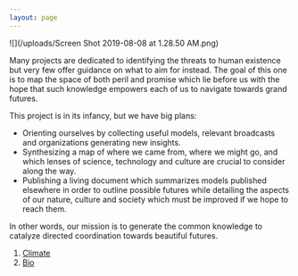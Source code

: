 ```yaml
---
layout: page
---
```

![](/uploads/Screen Shot 2019-08-08 at 1.28.50 AM.png)

Many projects are dedicated to identifying the threats to human existence but very few offer guidance on what to aim for instead. The goal of this one is to map the space of both peril and promise which lie before us with the hope that such knowledge empowers each of us to navigate towards grand futures.

This project is in its infancy, but we have big plans:

* Orienting ourselves by collecting useful models, relevant broadcasts and organizations generating new insights.
* Synthesizing a map of where we came from, where we might go, and which lenses of science, technology and culture are crucial to consider along the way.
* Publishing a living document which summarizes models published elsewhere in order to outline possible futures while detailing the aspects of our nature, culture and society which must be improved if we hope to reach them.

In other words, our mission is to generate the common knowledge to catalyze directed coordination towards beautiful futures.

1. [Climate](/climate/)
2. [Bio](/02-bio/)
